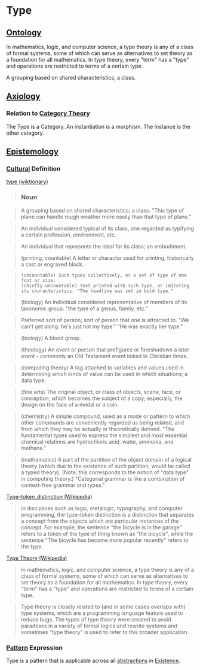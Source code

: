 # Type

## [Ontology](./ontology.md)

In mathematics, logic, and computer science, a type theory is any of a class of formal systems, some of which can serve as alternatives to set theory as a foundation for all mathematics. In type theory, every "term" has a "type" and operations are restricted to terms of a certain type.

A grouping based on shared characteristics; a class.

## [Axiology](./axiology.md)

### Relation to [Category Theory](category-theory.md)

The Type is a Category. An instantiation is a morphism. The Instance is the other category.

## [Epistemology](./epistemology.md)

### [Cultural](./culture.md) Definition

<a href="http://en.wiktionary.org/wiki/type" target="_blank">type (wiktionary)</a>

> ### Noun

> A grouping based on shared characteristics; a class. "This type of plane can handle rough weather more easily than that type of plane."

> An individual considered typical of its class, one regarded as typifying a certain profession, environment, etc.

> An individual that represents the ideal for its class; an embodiment.

> (printing, countable) A letter or character used for printing, historically a cast or engraved block.

>     (uncountable) Such types collectively, or a set of type of one font or size.
>     (chiefly uncountable) Text printed with such type, or imitating its characteristics. "The headline was set in bold type."

> (biology) An individual considered representative of members of its taxonomic group. "the type of a genus, family, etc."

> Preferred sort of person; sort of person that one is attracted to. "We can't get along: he's just not my type." "He was exactly her type."

> (biology) A blood group.

> (theology) An event or person that prefigures or foreshadows a later event - commonly an Old Testament event linked to Christian times.

> (computing theory) A tag attached to variables and values used in determining which kinds of value can be used in which situations; a data type.

> (fine arts) The original object, or class of objects, scene, face, or conception, which becomes the subject of a copy; especially, the design on the face of a medal or a coin.

> (chemistry) A simple compound, used as a mode or pattern to which other compounds are conveniently regarded as being related, and from which they may be actually or theoretically derived. "The fundamental types used to express the simplest and most essential chemical relations are hydrochloric acid, water, ammonia, and methane."

> (mathematics) A part of the partition of the object domain of a logical theory (which due to the existence of such partition, would be called a typed theory). (Note: this corresponds to the notion of "data type" in computing theory.) "Categorial grammar is like a combination of context-free grammar and types."

<a href="https://en.wikipedia.org/wiki/Type%E2%80%93token_distinction" target="_blank">Type–token_distinction (Wikipedia)</a>

> In disciplines such as logic, metalogic, typography, and computer programming, the type–token distinction is a distinction that separates a concept from the objects which are particular instances of the concept. For example, the sentence "the bicycle is in the garage" refers to a token of the type of thing known as "the bicycle", while the sentence "The bicycle has become more popular recently" refers to the type.

<a href="http://en.wikipedia.org/wiki/Type_theory" target="_blank">Type Theory (Wikipedia)</a>

> In mathematics, logic, and computer science, a type theory is any of a class of formal systems, some of which can serve as alternatives to set theory as a foundation for all mathematics. In type theory, every "term" has a "type" and operations are restricted to terms of a certain type.

> Type theory is closely related to (and in some cases overlaps with) type systems, which are a programming language feature used to reduce bugs. The types of type theory were created to avoid paradoxes in a variety of formal logics and rewrite systems and sometimes "type theory" is used to refer to this broader application.

### [Pattern](./pattern.md) Expression

Type is a pattern that is applicable across all [abstractions](./abstraction.md) in [Existence](./existence.md).

